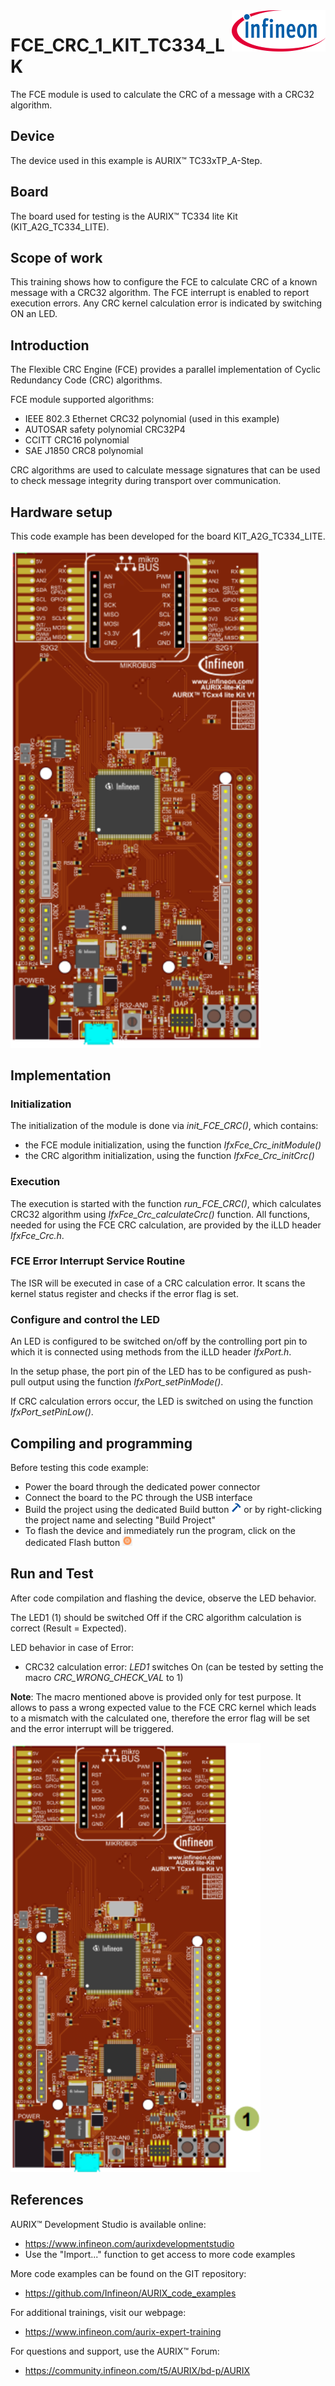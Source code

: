 <img src="./Images/IFX_LOGO_600.gif" align="right" width="150" />  

# FCE_CRC_1_KIT_TC334_LK
The FCE module is used to calculate the CRC of a message with a CRC32 algorithm.

## Device  
The device used in this example is AURIX&trade; TC33xTP_A-Step.

## Board  
The board used for testing is the AURIX&trade; TC334 lite Kit (KIT_A2G_TC334_LITE).

## Scope of work  
This training shows how to configure the FCE to calculate CRC of a known message with a CRC32 algorithm. The FCE interrupt is enabled to report execution errors. Any CRC kernel calculation error is indicated by switching ON an LED.

## Introduction  
The Flexible CRC Engine (FCE) provides a parallel implementation of Cyclic Redundancy Code (CRC) algorithms.

FCE module supported algorithms:
- IEEE 802.3 Ethernet CRC32 polynomial (used in this example)
- AUTOSAR safety polynomial CRC32P4
- CCITT CRC16 polynomial
- SAE J1850 CRC8 polynomial

CRC algorithms are used to calculate message signatures that can be used to check message integrity during transport over communication.

## Hardware setup  
This code example has been developed for the board KIT_A2G_TC334_LITE.
 
<img src="./Images/TC334_LITE_KIT_Top_View.png" width="400" /> 

## Implementation  

### Initialization
The initialization of the module is done via *init_FCE_CRC()*, which contains:
- the FCE module initialization, using the function *IfxFce_Crc_initModule()*
- the CRC algorithm initialization, using the function *IfxFce_Crc_initCrc()*

### Execution
The execution is started with the function *run_FCE_CRC()*, which calculates CRC32 algorithm using *IfxFce_Crc_calculateCrc()* function.
All functions, needed for using the FCE CRC calculation, are provided by the iLLD header *IfxFce_Crc.h*.

### FCE Error Interrupt Service Routine
The ISR will be executed in case of a CRC calculation error. It scans the kernel status register and checks if the error flag is set.

### Configure and control the LED
An LED is configured to be switched on/off by the controlling port pin to which it is connected using methods from the iLLD header *IfxPort.h*.

In the setup phase, the port pin of the LED has to be configured as push-pull output using the function *IfxPort_setPinMode()*.

If CRC calculation errors occur, the LED is switched on using the function *IfxPort_setPinLow()*.

## Compiling and programming  
Before testing this code example:  
- Power the board through the dedicated power connector
- Connect the board to the PC through the USB interface  
- Build the project using the dedicated Build button <img src="./Images/build_activeproj.gif" /> or by right-clicking the project name and selecting "Build Project"  
- To flash the device and immediately run the program, click on the dedicated Flash button <img src="./Images/Widget_Flash.png" width="16"/>

## Run and Test
After code compilation and flashing the device, observe the LED behavior.

The LED1 (1) should be switched Off if the CRC algorithm calculation is correct (Result = Expected).

LED behavior in case of Error:
- CRC32 calculation error: *LED1* switches On (can be tested by setting the macro *CRC_WRONG_CHECK_VAL* to 1)

**Note**: The macro mentioned above is provided only for test purpose. It allows to pass a wrong expected value to the FCE CRC kernel which leads to a mismatch with the calculated one, therefore the error flag will be set and the error interrupt will be triggered.

<img src="./Images/Run_and_Test.png" width="400" />

## References  

AURIX&trade; Development Studio is available online:  
- <https://www.infineon.com/aurixdevelopmentstudio>  
- Use the "Import..." function to get access to more code examples  

More code examples can be found on the GIT repository:  
- <https://github.com/Infineon/AURIX_code_examples>  

For additional trainings, visit our webpage:  
- <https://www.infineon.com/aurix-expert-training>  

For questions and support, use the AURIX&trade; Forum:  
- <https://community.infineon.com/t5/AURIX/bd-p/AURIX>  